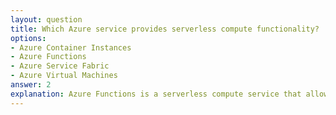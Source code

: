 ```yaml
---
layout: question
title: Which Azure service provides serverless compute functionality?
options:
- Azure Container Instances
- Azure Functions
- Azure Service Fabric
- Azure Virtual Machines
answer: 2
explanation: Azure Functions is a serverless compute service that allows you to run code on-demand without having to explicitly provision or manage infrastructure. It automatically scales based on demand.
---
```

